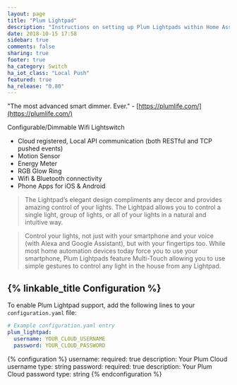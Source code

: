 ```yaml
---
layout: page
title: "Plum Lightpad"
description: "Instructions on setting up Plum Lightpads within Home Assistant."
date: 2018-10-15 17:58
sidebar: true
comments: false
sharing: true
footer: true
ha_category: Switch
ha_iot_class: "Local Push"
featured: true
ha_release: "0.80"
---
```

"The most advanced smart dimmer. Ever."  - [https://plumlife.com/](https://plumlife.com/)

Configurable/Dimmable Wifi Lightswitch
- Cloud registered, Local API communication (both RESTful and TCP pushed events)
- Motion Sensor
- Energy Meter
- RGB Glow Ring
- Wifi & Bluetooth connectivity
- Phone Apps for iOS & Android


> The Lightpad’s elegant design compliments any decor and provides amazing control of your lights. The Lightpad allows you to control a single light, group of lights, or all of your lights in a natural and intuitive way. 

> Control your lights, not just with your smartphone and your voice (with Alexa and Google Assistant), but with your fingertips too. While most home automation devices today force you to use your smartphone, Plum Lightpads feature Multi-Touch allowing you to use simple gestures to control any light in the house from any Lightpad. 


## {% linkable_title Configuration %}

To enable Plum Lightpad support, add the following lines to your `configuration.yaml` file:

```yaml
# Example configuration.yaml entry
plum_lightpad:
  username: YOUR_CLOUD_USERNAME
  password: YOUR_CLOUD_PASSWORD
```

{% configuration %}
username:
  required: true
  description: Your Plum Cloud username
  type: string
password:
  required: true
  description: Your Plum Cloud password
  type: string
{% endconfiguration %}
